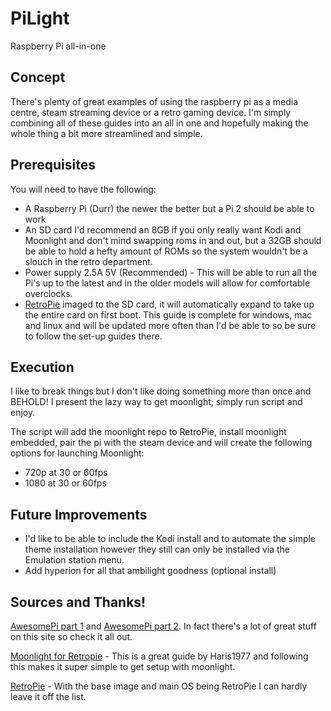 # PiLight
Raspberry Pi all-in-one

## Concept

There's plenty of great examples of using the raspberry pi as a media centre, steam streaming device or a retro gaming device.
I'm simply combining all of these guides into an all in one and hopefully making the whole thing a bit more streamlined and simple.

## Prerequisites

You will need to have the following:
- A Raspberry Pi (Durr) the newer the better but a Pi 2 should be able to work
- An SD card I'd recommend an 8GB if you only really want Kodi and Moonlight and don't mind swapping roms in and out, but a 32GB should be able to hold a hefty amount of ROMs so the system wouldn't be a slouch in the retro department.
- Power supply 2.5A 5V (Recommended) - This will be able to run all the Pi's up to the latest and in the older models will allow for comfortable overclocks. 
- [RetroPie](https://github.com/RetroPie/RetroPie-Setup/wiki/First-Installation) imaged to the SD card, it will automatically expand to take up the entire card on first boot. This guide is complete for windows, mac and linux and will be updated more often than I'd be able to so be sure to follow the set-up guides there.

## Execution

I like to break things but I don't like doing something more than once and BEHOLD! I present the lazy way to get moonlight; simply run script and enjoy.

The script will add the moonlight repo to RetroPie, install moonlight embedded, pair the pi with the steam device and will create the following options for launching Moonlight:
- 720p at 30 or 60fps
- 1080 at 30 or 60fps

## Future Improvements

- I'd like to be able to include the Kodi install and to automate the simple theme installation however they still can only be installed via the Emulation station menu.
- Add hyperion for all that ambilight goodness (optional install)



## Sources and Thanks!
[AwesomePi part 1](http://awesomepi.com/diy-breath-taking-ambilight-for-your-own-tv-raspberry-pi-2-tutorial-part-1/) and [AwesomePi part 2](http://awesomepi.com/part-2-let-there-be-light-installing-ambilight-software-hyperion-in-openelec/).
In fact there's a lot of great stuff on this site so check it all out.

[Moonlight for Retropie](https://github.com/RetroPie/RetroPie-Setup/issues/1082) - This is a great guide by Haris1977 and following this makes it super simple to get setup with moonlight.

[RetroPie](https://retropie.org.uk/) - With the base image and main OS being RetroPie I can hardly leave it off the list.
